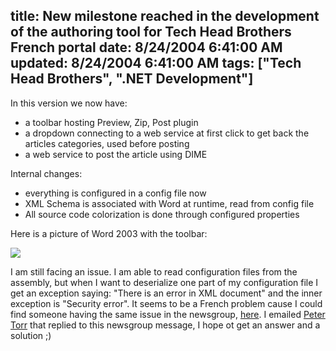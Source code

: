 title: New milestone reached in the development of the authoring tool for Tech Head Brothers French portal
date: 8/24/2004 6:41:00 AM
updated: 8/24/2004 6:41:00 AM
tags: ["Tech Head Brothers", ".NET Development"]
---
In this version we now have:

*   a toolbar hosting Preview, Zip, Post plugin
*   a dropdown connecting to a web service at first click to get back the articles categories, used before posting
*   a web service to post the article using DIME


Internal changes:

*   everything is configured in a config file now
*   XML Schema is associated with Word at runtime, read from config file
*   All source code colorization is done through configured properties


Here is a picture of Word 2003 with the toolbar:

![](http://perso.wanadoo.fr/laurent.kempe/images/thbpublisher.png)

I am still facing an issue. I am able to read configuration files from the assembly, but when I want to deserialize one part of my configuration file I get an exception saying: "There is an error in XML document" and the inner exception is "Security error". It seems to be a French problem cause I could find someone having the same issue in the newsgroup, [here](http://groups.google.com/groups?q=vsto+deserialize&hl=en&lr=&ie=UTF-8&selm=e1gzbqcrDHA.2588%40tk2msftngp13.phx.gbl&rnum=1). I emailed [Peter Torr](http://blogs.msdn.com/ptorr) that replied to this newsgroup message, I hope ot get an answer and a solution ;)
